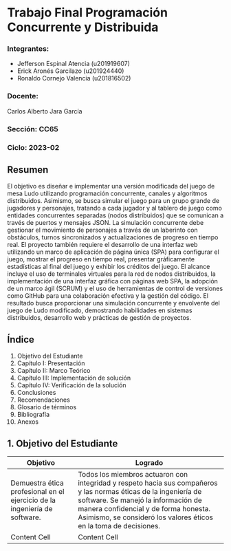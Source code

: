 # Trabajo Final Programación Concurrente y Distribuida

### Integrantes:

- Jefferson Espinal Atencia (u201919607)
- Erick Aronés Garcilazo (u201924440)
- Ronaldo Cornejo Valencia (u201816502)

### Docente: 
Carlos Alberto Jara García

### Sección: CC65

### Ciclo: 2023-02

## Resumen

El objetivo es diseñar e implementar una versión modificada del juego de mesa Ludo utilizando programación concurrente, canales y algoritmos distribuidos. Asimismo, se busca simular el juego para un grupo grande de jugadores y personajes, tratando a cada jugador y al tablero de juego como entidades concurrentes separadas (nodos distribuidos) que se comunican a través de puertos y mensajes JSON. La simulación concurrente debe gestionar el movimiento de personajes a través de un laberinto con obstáculos, turnos sincronizados y actualizaciones de progreso en tiempo real. El proyecto también requiere el desarrollo de una interfaz web utilizando un marco de aplicación de página única (SPA) para configurar el juego, mostrar el progreso en tiempo real, presentar gráficamente estadísticas al final del juego y exhibir los créditos del juego. El alcance incluye el uso de terminales virtuales para la red de nodos distribuidos, la implementación de una interfaz gráfica con páginas web SPA, la adopción de un marco ágil (SCRUM) y el uso de herramientas de control de versiones como GitHub para una colaboración efectiva y la gestión del código. El resultado busca proporcionar una simulación concurrente y envolvente del juego de Ludo modificado, demostrando habilidades en sistemas distribuidos, desarrollo web y prácticas de gestión de proyectos.

## Índice

1. Objetivo del Estudiante
2. Capítulo I: Presentación 
3. Capítulo II: Marco Teórico 
4. Capítulo III: Implementación de solución 
5. Capítulo IV: Verificación de la solución 
6. Conclusiones 
7. Recomendaciones 
8. Glosario de términos 
9. Bibliografía 
10. Anexos 

## 1. Objetivo del Estudiante

| Objetivo  | Logrado |
| ------------- | ------------- |
| Demuestra ética profesional en el ejercicio de la ingeniería de software.  | Todos los miembros actuaron con integridad y respeto hacia sus compañeros y las normas éticas de la ingeniería de software. Se manejó la información de manera confidencial y de forma honesta. Asimismo, se consideró los valores éticos en la toma de decisiones.  |
| Content Cell  | Content Cell  |
